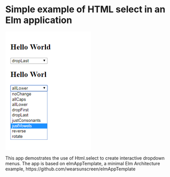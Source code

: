 # Simple example of HTML select in an Elm application
<p><img src="https://raw.githubusercontent.com/wearsunscreen/elm-select-example/master/docs/example.png" alt="" width="268" height="371" /></p>
This app demostrates the use of Html.select to create interactive dropdown menus. The app is based on elmAppTemplate, a minimal Elm Architecture example, https://github.com/wearsunscreen/elmAppTemplate

